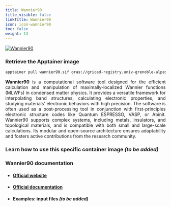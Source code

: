 ```yaml
---
title: Wannier90
title_visible: false
linkTitle: Wannier90
icon: icon-wannier90
toc: false
weight: 13
---
```


<a href="https://wannier.org/" target="_blank" class="codes-pages-top-logo">
  <img alt="Wannier90" class="logo-wannier90"/>
</a>

### Retrieve the Apptainer image

```bash
apptainer pull wannier90.sif oras://gricad-registry.univ-grenoble-alpes.fr/diamond/apptainer/apptainer-singularity-projects/wannier90-from-guix.sif:latest
```

<div align="justify">

**Wannier90** is a computational software tool designed for the efficient calculation and manipulation of maximally-localized Wannier functions (MLWFs) in condensed matter physics. It provides a versatile framework for interpolating band structures, calculating electronic properties, and studying materials' electronic behaviors with high precision. The software is often used as a post-processing tool in conjunction with first-principles electronic structure codes like Quantum ESPRESSO, VASP, or Abinit. Wannier90 supports complex systems, including metals, insulators, and topological materials, and is compatible with both small and large-scale calculations. Its modular and open-source architecture ensures adaptability and fosters active contributions from the research community.

</div>

### Learn how to use this specific container image _(to be added)_

### Wannier90 documentation

- #### <a href="https://wannier.org/" target="_blank">Official website</a>

- #### <a href="https://github.com/wannier-developers/wannier90/tree/develop/docs" target="_blank">Official documentation</a>

- #### Examples: input files _(to be added)_
